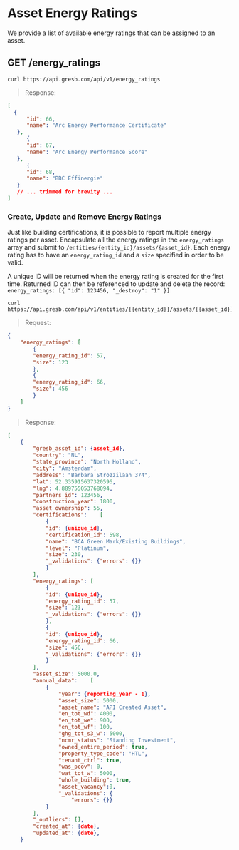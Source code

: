 # Asset Energy Ratings


We provide a list of available energy ratings that can be assigned to an asset.

## GET /energy_ratings

```shell
curl https://api.gresb.com/api/v1/energy_ratings
```

> Response:

```json
[
  {
      "id": 66,
      "name": "Arc Energy Performance Certificate"
   },
      {
      "id": 67,
      "name": "Arc Energy Performance Score"
   },
      {
      "id": 68,
      "name": "BBC Effinergie"
   }
   // ... trimmed for brevity ...
]
```

### Create, Update and Remove Energy Ratings

Just like building certifications, it is possible to report multiple energy ratings per asset. Encapsulate all the energy ratings in the `energy_ratings` array and submit to `/entities/{entity_id}/assets/{asset_id}`. Each energy rating has to have an `energy_rating_id` and a `size` specified in order to be valid.

A unique ID will be returned when the energy rating is created for the first time. Returned ID can then be referenced to update and delete the record: `energy_ratings: [{ "id": 123456, "_destroy": "1" }]`

```shell
curl https://api.gresb.com/api/v1/entities/{{entity_id}}/assets/{{asset_id}}
```
> Request:

```json
{
    "energy_ratings": [
        {
        "energy_rating_id": 57,
        "size": 123
        },
        {
        "energy_rating_id": 66,
        "size": 456
        }
    ]
}
```

> Response:

```json
[
    {
        "gresb_asset_id": {asset_id},
        "country": "NL",
        "state_province": "North Holland",
        "city": "Amsterdam",
        "address": "Barbara Strozzilaan 374",
        "lat": 52.335915637320596,
        "lng": 4.889755053768094,
        "partners_id": 123456,
        "construction_year": 1800,
        "asset_ownership": 55,
        "certifications":    [
            {
            "id": {unique_id},
            "certification_id": 598,
            "name": "BCA Green Mark/Existing Buildings",
            "level": "Platinum",
            "size": 230,
            "_validations": {"errors": {}}
            }
        ],
        "energy_ratings": [
            {
            "id": {unique_id},
            "energy_rating_id": 57,
            "size": 123,
            "_validations": {"errors": {}}
            },
            {
            "id": {unique_id},
            "energy_rating_id": 66,
            "size": 456,
            "_validations": {"errors": {}}
            }
        ],
        "asset_size": 5000.0,
        "annual_data":    [
            {
                "year": {reporting_year - 1},
                "asset_size": 5000,
                "asset_name": "API Created Asset",
                "en_tot_wd": 4000,
                "en_tot_we": 900,
                "en_tot_wf": 100,
                "ghg_tot_s3_w": 5000,
                "ncmr_status": "Standing Investment",
                "owned_entire_period": true,
                "property_type_code": "HTL",
                "tenant_ctrl": true,
                "was_pcov": 0,
                "wat_tot_w": 5000,
                "whole_building": true,
                "asset_vacancy":0,
                "_validations": {
                    "errors": {}}
            }
        ],
        "_outliers": [],
        "created_at": {date},
        "updated_at": {date},
    }
```
